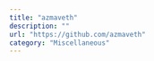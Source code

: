 ```yaml
---
title: "azmaveth"
description: ""
url: "https://github.com/azmaveth"
category: "Miscellaneous"
---
```

